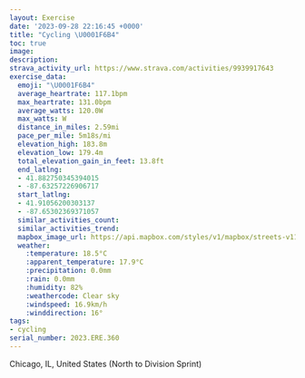 ```yaml
---
layout: Exercise
date: '2023-09-28 22:16:45 +0000'
title: "Cycling \U0001F6B4"
toc: true
image:
description:
strava_activity_url: https://www.strava.com/activities/9939917643
exercise_data:
  emoji: "\U0001F6B4"
  average_heartrate: 117.1bpm
  max_heartrate: 131.0bpm
  average_watts: 120.0W
  max_watts: W
  distance_in_miles: 2.59mi
  pace_per_mile: 5m18s/mi
  elevation_high: 183.8m
  elevation_low: 179.4m
  total_elevation_gain_in_feet: 13.8ft
  end_latlng:
  - 41.882750345394015
  - -87.63257226906717
  start_latlng:
  - 41.91056200303137
  - -87.65302369371057
  similar_activities_count:
  similar_activities_trend:
  mapbox_image_url: https://api.mapbox.com/styles/v1/mapbox/streets-v11/static/path-5+787af2-1.0(yrx~Ffk~uO%40w%40EeF%40WDWHMJCr%40ENGJOBa%40C_CHgAJa%40%60%40w%40pAiBjJsNzOsVjD%7DFP_%40Hc%40%40gACqE%40YHUDGTKv%40IjNUVCLKD%5D%40YKkLHgADKHG%60%40GrAAjAEdD%40~IIx%40EbCG~KG~HOxNG%60A%40dAVhAJn%40%3Ff%40Gb%40ANH%40HEFrCs%40dA%3FfAEvGg%40d%40AZ%3F),pin-s-s+e5b22e(-87.65124,41.91037),pin-s-f+89ae00(-87.63385,41.88476999999999)/auto/800x800?access_token=pk.eyJ1Ijoiam9zaGJlY2ttYW4iLCJhIjoiY205eWR2aDd1MWZ6djJrbXc4a3M0bWZleiJ9.XiG9OWkNcZk2QzjJbxLB4A
  weather:
    :temperature: 18.5°C
    :apparent_temperature: 17.9°C
    :precipitation: 0.0mm
    :rain: 0.0mm
    :humidity: 82%
    :weathercode: Clear sky
    :windspeed: 16.9km/h
    :winddirection: 16°
tags:
- cycling
serial_number: 2023.ERE.360
---
```

Chicago, IL, United States (North to Division Sprint)

